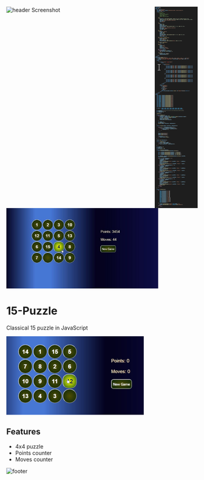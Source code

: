 ![header](https://capsule-render.vercel.app/api?type=slice&color=auto&height=130&section=header&text=15%Game&fontSize=40&fontAlign=80)
Screenshot
<img src="Code.png" width="113" height="531" align="right">
<img src="Screenshot.jpg" width="400px">

# 15-Puzzle
Classical 15 puzzle in JavaScript

![](Screen.gif)

## Features
* 4x4 puzzle
* Points counter
* Moves counter

![footer](https://capsule-render.vercel.app/api?type=slice&color=auto&height=130&section=footer&fontSize=40&fontAlign=20)
